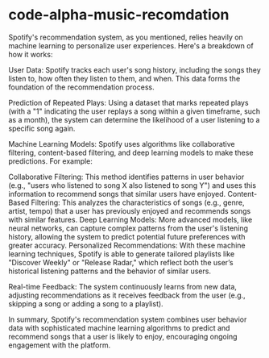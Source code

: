 # code-alpha-music-recomdation
Spotify's recommendation system, as you mentioned, relies heavily on machine learning to personalize user experiences. Here's a breakdown of how it works:

User Data: Spotify tracks each user's song history, including the songs they listen to, how often they listen to them, and when. This data forms the foundation of the recommendation process.

Prediction of Repeated Plays: Using a dataset that marks repeated plays (with a "1" indicating the user replays a song within a given timeframe, such as a month), the system can determine the likelihood of a user listening to a specific song again.

Machine Learning Models: Spotify uses algorithms like collaborative filtering, content-based filtering, and deep learning models to make these predictions. For example:

Collaborative Filtering: This method identifies patterns in user behavior (e.g., "users who listened to song X also listened to song Y") and uses this information to recommend songs that similar users have enjoyed.
Content-Based Filtering: This analyzes the characteristics of songs (e.g., genre, artist, tempo) that a user has previously enjoyed and recommends songs with similar features.
Deep Learning Models: More advanced models, like neural networks, can capture complex patterns from the user's listening history, allowing the system to predict potential future preferences with greater accuracy.
Personalized Recommendations: With these machine learning techniques, Spotify is able to generate tailored playlists like "Discover Weekly" or "Release Radar," which reflect both the user’s historical listening patterns and the behavior of similar users.

Real-time Feedback: The system continuously learns from new data, adjusting recommendations as it receives feedback from the user (e.g., skipping a song or adding a song to a playlist).

In summary, Spotify's recommendation system combines user behavior data with sophisticated machine learning algorithms to predict and recommend songs that a user is likely to enjoy, encouraging ongoing engagement with the platform.
